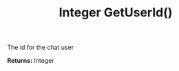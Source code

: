 ﻿---
uid: crmscript_ref_NSChatPresence_GetUserId
title: Integer GetUserId()
intellisense: NSChatPresence.GetUserId
keywords: NSChatPresence, GetUserId
so.topic: reference
---

The id for the chat user

**Returns:** Integer


